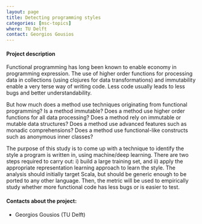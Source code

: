 ```yaml
---
layout: page
title: Detecting programming styles
categories: [msc-topics]
where: TU Delft
contact: Georgios Gousios
---
```


#### Project description

Functional programming has long been known to enable economy in programming expression. The use of higher order functions for processing data in collections (using clojures for data transformations) and immutability enable a very terse way of writing code. Less code usually leads to less bugs and better understandability.

But how much does a method use techniques originating from functional programming? Is a method immutable? Does a method use higher order functions for all data processing? Does a method rely on immutable or mutable data structures? Does a method use advanced features such as monadic comprehensions? Does a method use functional-like constructs such as anonymous inner classes?

The purpose of this study is to come up with a technique to identify the style a
program is written in, using machine/deep learning. There are two steps required
to carry out: i) build a large training set, and ii) apply the appropriate
representation learning approach to learn the style. The analysis should
initially target Scala, but should be generic enough to be ported to any other
language. Then, the metric will be used to empirically study whether more
functional code has less bugs or is easier to test.

#### Contacts about the project:

* Georgios Gousios (TU Delft)
